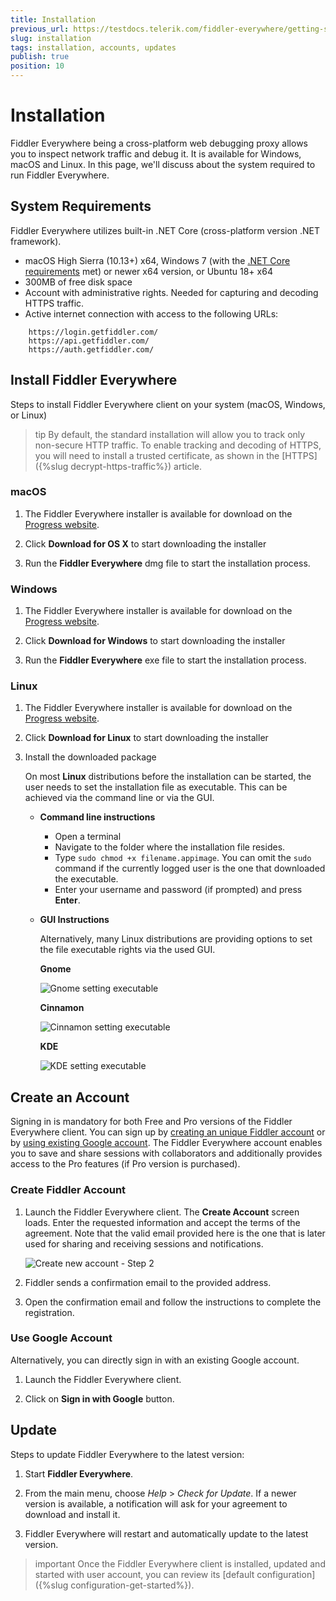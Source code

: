 ```yaml
---
title: Installation
previous_url: https://testdocs.telerik.com/fiddler-everywhere/getting-started/installation.html
slug: installation
tags: installation, accounts, updates
publish: true
position: 10
---
```


# Installation

Fiddler Everywhere being a cross-platform web debugging proxy allows you to inspect network traffic and debug it. It is available for Windows, macOS and Linux. In this page, we'll discuss about the system required to run Fiddler Everywhere.

## System Requirements

Fiddler Everywhere utilizes built-in .NET Core (cross-platform version .NET framework).

- macOS High Sierra (10.13+) x64, Windows 7 (with the [.NET Core requirements](https://docs.microsoft.com/en-us/dotnet/core/install/windows#additional-deps) met) or newer x64 version, or Ubuntu 18+ x64
- 300MB of free disk space
- Account with administrative rights. Needed for capturing and decoding HTTPS traffic.
- Active internet connection with access to the following URLs:

```
    https://login.getfiddler.com/
    https://api.getfiddler.com/
    https://auth.getfiddler.com/
```

## Install Fiddler Everywhere
 
Steps to install Fiddler Everywhere client on your system (macOS, Windows, or Linux)

>tip By default, the standard installation will allow you to track only non-secure HTTP traffic. To enable tracking and decoding of HTTPS, you will need to install a trusted certificate, as shown in the [HTTPS]({%slug decrypt-https-traffic%}) article.

### macOS

1. The Fiddler Everywhere installer is available for download on the [Progress website](https://www.telerik.com/download/fiddler-everywhere).

2. Click **Download for OS X** to start downloading the installer

3. Run the **Fiddler Everywhere** dmg file to start the installation process.

### Windows

1. The Fiddler Everywhere installer is available for download on the [Progress website](https://www.telerik.com/download/fiddler-everywhere).

2. Click **Download for Windows** to start downloading the installer

3. Run the **Fiddler Everywhere** exe file to start the installation process.

### Linux

1. The Fiddler Everywhere installer is available for download on the [Progress website](https://www.telerik.com/download/fiddler-everywhere).

2. Click **Download for Linux** to start downloading the installer

3. Install the downloaded package

    On most **Linux** distributions before the installation can be started, the user needs to set the installation file as executable. This can be achieved via the command line or via the GUI.

    - **Command line instructions**

        - Open a terminal
        - Navigate to the folder where the installation file resides.
        - Type `sudo chmod +x filename.appimage`. You can omit the `sudo` command if the currently logged user is the one that downloaded the executable.
        - Enter your username and password (if prompted) and press **Enter**.

    - **GUI Instructions**

        Alternatively, many Linux distributions are providing options to set the file executable rights via the used GUI.

        **Gnome**

        ![Gnome setting executable](../images/installation/exec-gnome.jpg)

        **Cinnamon**

        ![Cinnamon setting executable](../images/installation/exec-cinnamon.jpg)

        **KDE**

        ![KDE setting executable](../images/installation/exec-kde.jpg)

## Create an Account

Signing in is mandatory for both Free and Pro versions of the Fiddler Everywhere client. You can sign up by [creating an unique Fiddler account](#create-fiddler-account) or by [using existing Google account](#use-google-account). The Fiddler Everywhere account enables you to save and share sessions with collaborators and additionally provides access to the Pro features (if Pro version is purchased).

### Create Fiddler Account

1. Launch the Fiddler Everywhere client. The **Create Account** screen loads. Enter the requested information and accept the terms of the agreement. Note that the valid email provided here is the one that is later used for sharing and receiving sessions and notifications.

    ![Create new account - Step 2](../images/login/create-account-screen.jpg)

2. Fiddler sends a confirmation email to the provided address.

3. Open the confirmation email and follow the instructions to complete the registration.

### Use Google Account

Alternatively, you can directly sign in with an existing Google account.

1. Launch the Fiddler Everywhere client. 

2. Click on **Sign in with Google** button.

## Update

Steps to update Fiddler Everywhere to the latest version:

1. Start __Fiddler Everywhere__.

2. From the main menu, choose _Help_ > _Check for Update_. If a newer version is available, a notification will ask for your agreement to download and install it.

3. Fiddler Everywhere will restart and automatically update to the latest version.

>important Once the Fiddler Everywhere client is installed, updated and started with user account, you can review its [default configuration]({%slug configuration-get-started%}).
